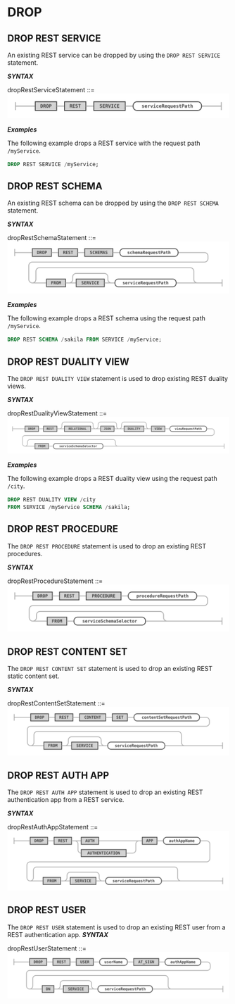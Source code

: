 <!-- Copyright (c) 2022, 2023, Oracle and/or its affiliates.

This program is free software; you can redistribute it and/or modify
it under the terms of the GNU General Public License, version 2.0,
as published by the Free Software Foundation.

This program is also distributed with certain software (including
but not limited to OpenSSL) that is licensed under separate terms, as
designated in a particular file or component or in included license
documentation.  The authors of MySQL hereby grant you an additional
permission to link the program and your derivative works with the
separately licensed software that they have included with MySQL.
This program is distributed in the hope that it will be useful,  but
WITHOUT ANY WARRANTY; without even the implied warranty of
MERCHANTABILITY or FITNESS FOR A PARTICULAR PURPOSE.  See
the GNU General Public License, version 2.0, for more details.

You should have received a copy of the GNU General Public License
along with this program; if not, write to the Free Software Foundation, Inc.,
51 Franklin St, Fifth Floor, Boston, MA 02110-1301 USA -->

# DROP

## DROP REST SERVICE

An existing REST service can be dropped by using the `DROP REST SERVICE` statement.

**_SYNTAX_**

dropRestServiceStatement ::=
![dropRestServiceStatement](../../images/ddl/dropRestServiceStatement.svg "dropRestServiceStatement")

**_Examples_**

The following example drops a REST service with the request path `/myService`.

```sql
DROP REST SERVICE /myService;
```

## DROP REST SCHEMA

An existing REST schema can be dropped by using the `DROP REST SCHEMA` statement.

**_SYNTAX_**

dropRestSchemaStatement ::=
![dropRestSchemaStatement](../../images/ddl/dropRestSchemaStatement.svg "dropRestSchemaStatement")

**_Examples_**

The following example drops a REST schema using the request path `/myService`.

```sql
DROP REST SCHEMA /sakila FROM SERVICE /myService;
```

## DROP REST DUALITY VIEW

The `DROP REST DUALITY VIEW` statement is used to drop existing REST duality views.

**_SYNTAX_**

dropRestDualityViewStatement ::=
![dropRestDualityViewStatement](../../images/ddl/dropRestDualityViewStatement.svg "dropRestDualityViewStatement")

**_Examples_**

The following example drops a REST duality view using the request path `/city`.

```sql
DROP REST DUALITY VIEW /city
FROM SERVICE /myService SCHEMA /sakila;
```

## DROP REST PROCEDURE

The `DROP REST PROCEDURE` statement is used to drop an existing REST procedures.

**_SYNTAX_**

dropRestProcedureStatement ::=
![dropRestProcedureStatement](../../images/ddl/dropRestProcedureStatement.svg "dropRestProcedureStatement")

## DROP REST CONTENT SET

The `DROP REST CONTENT SET` statement is used to drop an existing REST static content set.

**_SYNTAX_**

dropRestContentSetStatement ::=
![dropRestContentSetStatement](../../images/ddl/dropRestContentSetStatement.svg "dropRestContentSetStatement")

## DROP REST AUTH APP

The `DROP REST AUTH APP` statement is used to drop an existing REST authentication app from a REST service.

**_SYNTAX_**

dropRestAuthAppStatement ::=
![dropRestAuthAppStatement](../../images/ddl/dropRestAuthAppStatement.svg "dropRestAuthAppStatement")

## DROP REST USER

The `DROP REST USER` statement is used to drop an existing REST user from a REST authentication app.
**_SYNTAX_**

dropRestUserStatement ::=
![dropRestUserStatement](../../images/ddl/dropRestUserStatement.svg "dropRestUserStatement")
